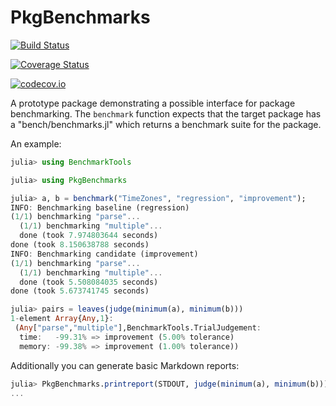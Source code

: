 # PkgBenchmarks

[![Build Status](https://travis-ci.org/omus/PkgBenchmarks.jl.svg?branch=master)](https://travis-ci.org/omus/PkgBenchmarks.jl)

[![Coverage Status](https://coveralls.io/repos/omus/PkgBenchmarks.jl/badge.svg?branch=master&service=github)](https://coveralls.io/github/omus/PkgBenchmarks.jl?branch=master)

[![codecov.io](http://codecov.io/github/omus/PkgBenchmarks.jl/coverage.svg?branch=master)](http://codecov.io/github/omus/PkgBenchmarks.jl?branch=master)

A prototype package demonstrating a possible interface for package benchmarking. The 
`benchmark` function expects that the target package has a "bench/benchmarks.jl" which
returns a benchmark suite for the package.

An example:

```julia
julia> using BenchmarkTools

julia> using PkgBenchmarks

julia> a, b = benchmark("TimeZones", "regression", "improvement");
INFO: Benchmarking baseline (regression)
(1/1) benchmarking "parse"...
  (1/1) benchmarking "multiple"...
  done (took 7.974803644 seconds)
done (took 8.150638788 seconds)
INFO: Benchmarking candidate (improvement)
(1/1) benchmarking "parse"...
  (1/1) benchmarking "multiple"...
  done (took 5.508084035 seconds)
done (took 5.673741745 seconds)

julia> pairs = leaves(judge(minimum(a), minimum(b)))
1-element Array{Any,1}:
 (Any["parse","multiple"],BenchmarkTools.TrialJudgement: 
  time:   -99.31% => improvement (5.00% tolerance)
  memory: -99.38% => improvement (1.00% tolerance))

```

Additionally you can generate basic Markdown reports:

```julia
julia> PkgBenchmarks.printreport(STDOUT, judge(minimum(a), minimum(b)))
...
```
